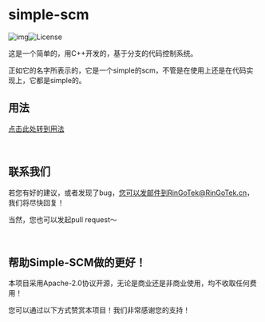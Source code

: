 # simple-scm
![img](https://camo.githubusercontent.com/90b32bfb219b2d448c41943f6cf87179badb3ce5f7bb1b4f1d1c688f1760e776/68747470733a2f2f696d672e736869656c64732e696f2f62616467652f636f64652532307374796c652d7374616e646172642d677265656e2e7376673f7374796c653d666c61742d737175617265)![License](https://camo.githubusercontent.com/fd15b0e31504228d27fee0e7a9d3d4529d03a4b6a5d3ce8df340542c1ce872bf/68747470733a2f2f696d672e736869656c64732e696f2f62616467652f4c6963656e73652d417061636865253230322e302d677265656e2e737667)

这是一个简单的，用C++开发的，基于分支的代码控制系统。

正如它的名字所表示的，它是一个simple的scm，不管是在使用上还是在代码实现上，它都是simple的。



## 用法

[点击此处转到用法](docs/usage.md)

&nbsp;&nbsp;

## 联系我们

若您有好的建议，或者发现了bug，您可以发邮件到RinGoTek@RinGoTek.cn，我们将尽快回复！

当然，您也可以发起pull request～

&nbsp;

## 帮助Simple-SCM做的更好！

本项目采用Apache-2.0协议开源，无论是商业还是非商业使用，均不收取任何费用！

您可以通过以下方式赞赏本项目！我们非常感谢您的支持！

